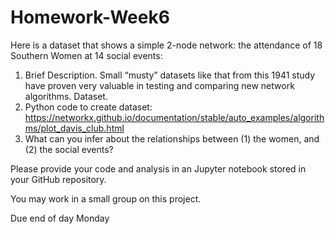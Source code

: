 # Homework-Week6

Here is a dataset that shows a simple 2-node network:  the attendance of 18 Southern Women at 14 social events:

1. Brief Description. Small “musty” datasets like that from this 1941 study have proven very valuable in testing and comparing new network algorithms.
Dataset.
2. Python code to create dataset: https://networkx.github.io/documentation/stable/auto_examples/algorithms/plot_davis_club.html
3. What can you infer about the relationships between (1) the women, and (2) the social events?  

Please provide your code and analysis in an Jupyter notebook stored in your GitHub repository.

You may work in a small group on this project.

Due end of day Monday

